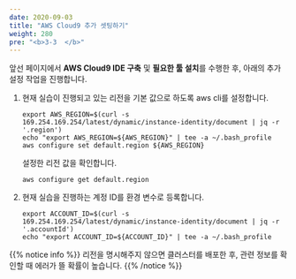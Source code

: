 ```yaml
---
date: 2020-09-03
title: "AWS Cloud9 추가 셋팅하기"
weight: 280
pre: "<b>3-3  </b>"
---
```


앞선 페이지에서 **AWS Cloud9 IDE 구축** 및 **필요한 툴 설치**를 수행한 후, 아래의 추가 설정 작업을 진행합니다.

1. 현재 실습이 진행되고 있는 리전을 기본 값으로 하도록 aws cli를 설정합니다.
    ```
    export AWS_REGION=$(curl -s 169.254.169.254/latest/dynamic/instance-identity/document | jq -r '.region')
    echo "export AWS_REGION=${AWS_REGION}" | tee -a ~/.bash_profile
    aws configure set default.region ${AWS_REGION}
    ```
    설정한 리전 값을 확인합니다.
    ```
    aws configure get default.region
    ```
1. 현재 실습을 진행하는 계정 ID를 환경 변수로 등록합니다.
    ```
    export ACCOUNT_ID=$(curl -s 169.254.169.254/latest/dynamic/instance-identity/document | jq -r '.accountId')
    echo "export ACCOUNT_ID=${ACCOUNT_ID}" | tee -a ~/.bash_profile
    ```

{{% notice info %}}
리전을 명시해주지 않으면 클러스터를 배포한 후, 관련 정보를 확인할 때 에러가 뜰 확률이 높습니다.
{{% /notice %}}


